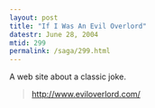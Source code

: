 ```yaml
---
layout: post
title: "If I Was An Evil Overlord"
datestr: June 28, 2004
mtid: 299
permalink: /saga/299.html
---
```


A web site about a classic joke.
<blockquote><a href="http://www.eviloverlord.com/" title="Evil Overlord Inc.">http://www.eviloverlord.com/</a></blockquote>

